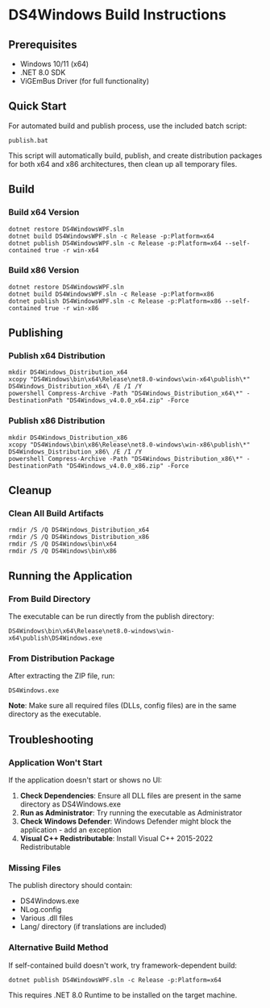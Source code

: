 # DS4Windows Build Instructions

## Prerequisites
- Windows 10/11 (x64)
- .NET 8.0 SDK
- ViGEmBus Driver (for full functionality)

## Quick Start
For automated build and publish process, use the included batch script:
```batch
publish.bat
```
This script will automatically build, publish, and create distribution packages for both x64 and x86 architectures, then clean up all temporary files.

## Build

### Build x64 Version
```
dotnet restore DS4WindowsWPF.sln
dotnet build DS4WindowsWPF.sln -c Release -p:Platform=x64
dotnet publish DS4WindowsWPF.sln -c Release -p:Platform=x64 --self-contained true -r win-x64
```

### Build x86 Version
```
dotnet restore DS4WindowsWPF.sln
dotnet build DS4WindowsWPF.sln -c Release -p:Platform=x86
dotnet publish DS4WindowsWPF.sln -c Release -p:Platform=x86 --self-contained true -r win-x86
```

## Publishing

### Publish x64 Distribution
```batch
mkdir DS4Windows_Distribution_x64
xcopy "DS4Windows\bin\x64\Release\net8.0-windows\win-x64\publish\*" DS4Windows_Distribution_x64\ /E /I /Y
powershell Compress-Archive -Path "DS4Windows_Distribution_x64\*" -DestinationPath "DS4Windows_v4.0.0_x64.zip" -Force
```

### Publish x86 Distribution
```batch
mkdir DS4Windows_Distribution_x86
xcopy "DS4Windows\bin\x86\Release\net8.0-windows\win-x86\publish\*" DS4Windows_Distribution_x86\ /E /I /Y
powershell Compress-Archive -Path "DS4Windows_Distribution_x86\*" -DestinationPath "DS4Windows_v4.0.0_x86.zip" -Force
```

## Cleanup

### Clean All Build Artifacts
```batch
rmdir /S /Q DS4Windows_Distribution_x64
rmdir /S /Q DS4Windows_Distribution_x86
rmdir /S /Q DS4Windows\bin\x64
rmdir /S /Q DS4Windows\bin\x86
```

## Running the Application

### From Build Directory
The executable can be run directly from the publish directory:
```
DS4Windows\bin\x64\Release\net8.0-windows\win-x64\publish\DS4Windows.exe
```

### From Distribution Package
After extracting the ZIP file, run:
```
DS4Windows.exe
```

**Note**: Make sure all required files (DLLs, config files) are in the same directory as the executable.

## Troubleshooting

### Application Won't Start
If the application doesn't start or shows no UI:

1. **Check Dependencies**: Ensure all DLL files are present in the same directory as DS4Windows.exe
2. **Run as Administrator**: Try running the executable as Administrator
3. **Check Windows Defender**: Windows Defender might block the application - add an exception
4. **Visual C++ Redistributable**: Install Visual C++ 2015-2022 Redistributable

### Missing Files
The publish directory should contain:
- DS4Windows.exe
- NLog.config
- Various .dll files
- Lang/ directory (if translations are included)

### Alternative Build Method
If self-contained build doesn't work, try framework-dependent build:
```
dotnet publish DS4WindowsWPF.sln -c Release -p:Platform=x64
```
This requires .NET 8.0 Runtime to be installed on the target machine.